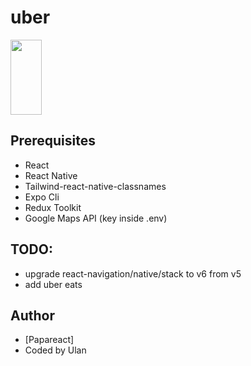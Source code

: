 # uber

<!-- ![uber gif](./non-project/uber-clone.gif) -->

<!-- for github -->
<img src="./non-project/uber-clone.gif" width="50" height="120" />

## Prerequisites

- React
- React Native
- Tailwind-react-native-classnames
- Expo Cli
- Redux Toolkit
- Google Maps API (key inside .env)

## TODO:

- upgrade react-navigation/native/stack to v6 from v5
- add uber eats

## Author

- [Papareact]
- Coded by Ulan
